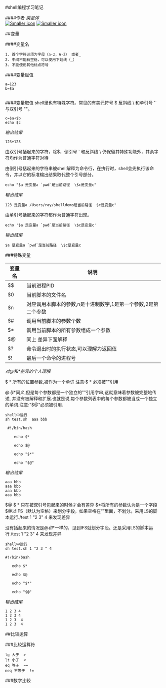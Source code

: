#shell编程学习笔记

####作者  *类星体*  
[![Smaller icon]( http://7xkjuj.com1.z0.glb.clouddn.com/logosGitHub-Mark-32px.png "Title here")](https://github.com/kdush)   [![Smaller icon]( http://www.sinaimg.cn/blog/developer/wiki/LOGO_32x32.png "Title here")](http://weibo.com/u/1080552231) 


##变量

####变量名

	1. 首个字符必须为字母（a-z，A-Z） 或者_
	2. 中间不能有空格，可以使用下划线（_）
	3. 不能使用其他标点符号
	
####变量赋值

```
a=123
b=$a
 
```
####变量取值
shell里也有特殊字符。常见的有美元符号 $ 反斜线 \ 和单引号 '' 与双引号 ""。

```
c=$a+$b
echo $c
```
*输出结果*

```
123+123
```
由双引号括起来的字符，除$，倒引号 ` 和反斜线 \ 仍保留其特殊功能外，其余字符均作为普通字符对待

由倒引号括起来的字符串被shell解释为命令行，在执行时，shell会先执行该命令，并以它的标准输出结果取代整个引号部分。

```
echo "$a 是变量a `pwd`是当前路径  \$c是变量c"
```

*输出结果*

```
123 是变量a /Users/ray/shelldemo是当前路径  $c是变量c"
```

由单引号括起来的字符都作为普通字符出现。

```
echo '$a 是变量a `pwd`是当前路径  \$c是变量c'
```

*输出结果*

```
$a 是变量a `pwd`是当前路径  \$c是变量c
```


###特殊变量

变量名 | 说明 
------|------
$$|当前进程PID
$0|当前脚本的文件名
$n|对应调用本脚本的参数,n是十进制数字,1是第一个参数,2是第二个参数
$#|调用当前脚本的参数个数
$*|调用当前脚本的所有参数组成一个参数
$@|同上 差异下面解释
$?|命令退出时的执行状态,可以理解为返回值
$!|最后一个命令的进程号


_对$@和$*差异的个人理解_

$ * 所有的位置参数,被作为一个单词 注意:$ * 必须被""引用 <br />

$@与$*同义,但是每个参数都是一个独立的""引用字串,这就意味着参数被完整地传递,
并没有被解释和扩展.也就是说,每个参数列表中的每个参数都被当成一个独立的单词.注意:"$@"必须被引用.


```
shell中运行
sh test.sh  aaa bbb 

 #!/bin/bash
 
	echo $*

	echo $@

	echo "$*"

	echo "$@"
 ```
_输出结果_

```
aaa bbb
aaa bbb
aaa bbb
aaa bbb
```


$@ $ * 只在被双引号包起来的时候才会有差异
$*将所有的参数认为是一个字段
$@以IFS（默认为空格）来划分字段，如果空格在“”里面，不划分。采用LS的脚本运行./test 1 "2 3" 4   来发现差异

没有括起来的情况是$@和$*一样的，见到IFS就划分字段。还是采用LS的脚本运行./test 1 "2 3" 4   来发现差异

 ```
shell中运行
sh test.sh 1 "2 3 " 4

 #!/bin/bash
 
	echo $*

	echo $@

	echo "$*"

	echo "$@"
 ```

_输出结果_

```
1 2 3 4
1 2 3 4
1 2 3  4
1 2 3  4
```

##比较运算

###比较运算符

```
lg 大于  >
lt 小于  <
eq 等于  ==
neq 不等于  !=
```

###数字比较

